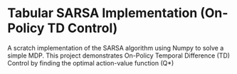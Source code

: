 # Tabular SARSA Implementation (On-Policy TD Control)

A scratch implementation of the SARSA algorithm using Numpy to solve a simple MDP. This project demonstrates On-Policy Temporal Difference (TD) Control by finding the optimal action-value function (Q*)


